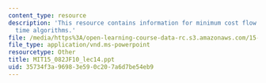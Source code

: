 ```yaml
---
content_type: resource
description: 'This resource contains information for minimum cost flow: polynomial
  time algorithms.'
file: /media/https%3A/open-learning-course-data-rc.s3.amazonaws.com/15-082j-network-optimization-fall-2010/35734f3a96983e590c207a6d7be54eb9_MIT15_082JF10_lec14.ppt
file_type: application/vnd.ms-powerpoint
resourcetype: Other
title: MIT15_082JF10_lec14.ppt
uid: 35734f3a-9698-3e59-0c20-7a6d7be54eb9
---
```

